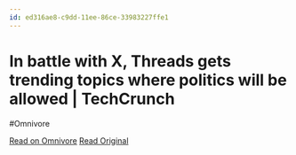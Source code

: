 ```yaml
---
id: ed316ae8-c9dd-11ee-86ce-33983227ffe1
---
```


# In battle with X, Threads gets trending topics where politics will be allowed | TechCrunch
#Omnivore

[Read on Omnivore](https://omnivore.app/me/in-battle-with-x-threads-gets-trending-topics-where-politics-wil-18d9ed18d5a)
[Read Original](https://techcrunch.com/2024/02/12/in-battle-with-x-threads-gets-trending-topics-where-politics-will-be-allowed/)

